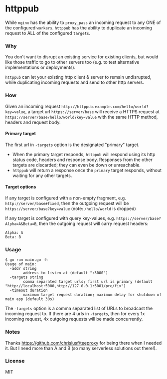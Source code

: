 # httppub

While `nginx` has the ability to `proxy_pass` an incoming request to any ONE of the configured `workers`. `httppub` has the ability to duplicate an incoming request to ALL of the configured `targets`.

### Why

You don't want to disrupt an existing service for existing clients, but would like those traffic to go to other servers too (e.g. to test alternative implementations or deployments).

`httppub` can let your existing http client & server to remain undisrupted, while duplicating incoming requests and send to other http servers.

### How

Given an incoming request `http://httppub.example.com/hello/world?key=value`, a target url `https://server/base` will receive a HTTPS request at `https://server/base/hello/world?key=value` with the same HTTP method, headers and request body.

#### Primary target

The first url in `-targets` option is the designated "primary" target.
- When the primary target responds, `httppub` will respond using its http status code, headers and response body. Responses from the other targets are discarded; they can even be down or unreachable.
- `httppub` will return a response once the `primary` target responds, without waiting for any other targets.


#### Target options

If any target is configured with a non-empty fragment, e.g. `http://server/base#fixed`, then the outgoing request will be `https://server/base?key=value` (note: `/hello/world` is dropped)

If any target is configured with query key-values, e.g. `https://server/base?Alpha=A&Beta=B`, then the outgoing request will carry request headers:

```
Alpha: A
Beta: B
```

### Usage

```
$ go run main.go -h
Usage of main:
  -addr string
    	address to listen at (default ":3000")
  -targets string
    	comma separated target urls; first url is primary (default "http://localhost:5000,http://127.0.0.1:5001/pre/fix")
  -timeout duration
    	maximum target request duration; maximum delay for shutdown of main app (default 30s)
```

The `-targets` option is a comma separated list of URLs to broadcast the incoming request to. If there are 4 urls in `-targets`, then for every 1x incoming request, 4x outgoing requests will be made concurrently.

### Notes

Thanks https://github.com/chrislusf/teeproxy for being there when I needed it. But I need more than A and B (so many serverless solutions out there!).

### License

MIT
